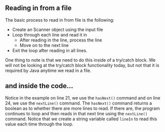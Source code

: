 ## Reading in from a file

The basic process to read in from file is the following:

- Create an Scanner object using the input file
- Loop through each line and read it in 
  - After reading in the line, process the line
  - Move on to the next line
- Exit the loop after reading in all lines.

One thing to note is that we need to do this inside of a try/catch block. 
We will not be looking at the try/catch block functionality today, but not that it is required by Java anytime we read in a file.


## and inside the code...

Notice in the example on line 21, we use the `hasNext()` command and on line 24, we use the `nextLine()` command. The `hasNext()` command returns a boolean as to whether there are more lines to read. If there are, the program continues to loop and then reads in that next line using the `nextLine()` command. 
Notice that we create a string variable called `lineIn` to read this value each time through the loop.